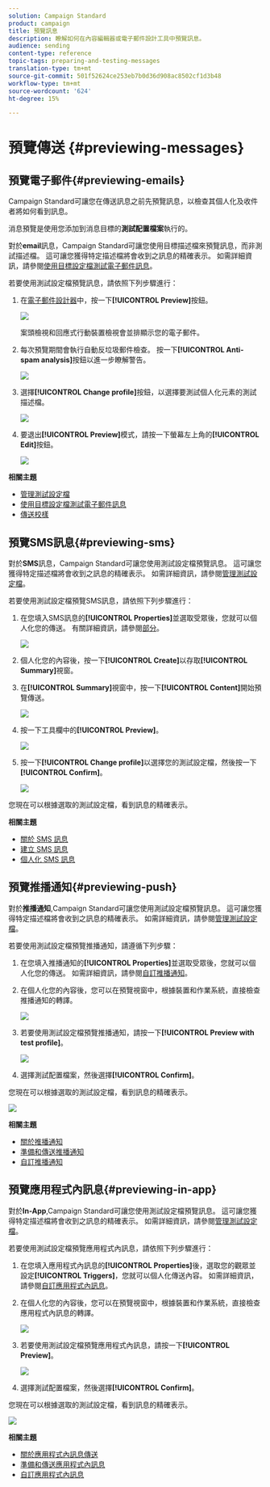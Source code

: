 ```yaml
---
solution: Campaign Standard
product: campaign
title: 預覽訊息
description: 瞭解如何在內容編輯器或電子郵件設計工具中預覽訊息。
audience: sending
content-type: reference
topic-tags: preparing-and-testing-messages
translation-type: tm+mt
source-git-commit: 501f52624ce253eb7b0d36d908ac8502cf1d3b48
workflow-type: tm+mt
source-wordcount: '624'
ht-degree: 15%

---
```



# 預覽傳送 {#previewing-messages}

## 預覽電子郵件{#previewing-emails}

Campaign Standard可讓您在傳送訊息之前先預覽訊息，以檢查其個人化及收件者將如何看到訊息。

消息預覽是使用您添加到消息目標的&#x200B;**測試配置檔案**&#x200B;執行的。

對於&#x200B;**email**&#x200B;訊息，Campaign Standard可讓您使用目標描述檔來預覽訊息，而非測試描述檔。 這可讓您獲得特定描述檔將會收到之訊息的精確表示。 如需詳細資訊，請參閱[使用目標設定檔測試電子郵件訊息](../../sending/using/testing-messages-using-target.md)。

若要使用測試設定檔預覽訊息，請依照下列步驟進行：

1. 在[電子郵件設計器](../../designing/using/designing-content-in-adobe-campaign.md)中，按一下&#x200B;**[!UICONTROL Preview]**&#x200B;按鈕。

   ![](assets/sending_preview.png)

   案頭檢視和回應式行動裝置檢視會並排顯示您的電子郵件。

1. 每次預覽期間會執行自動反垃圾郵件檢查。 按一下&#x200B;**[!UICONTROL Anti-spam analysis]**&#x200B;按鈕以進一步瞭解警告。

   ![](assets/sending_anti-spam_analysis.png)

1. 選擇&#x200B;**[!UICONTROL Change profile]**&#x200B;按鈕，以選擇要測試個人化元素的測試描述檔。

   ![](assets/sending_test-profile.png)

1. 要退出&#x200B;**[!UICONTROL Preview]**&#x200B;模式，請按一下螢幕左上角的&#x200B;**[!UICONTROL Edit]**&#x200B;按鈕。

   ![](assets/sending_preview_edit.png)

**相關主題**

* [管理測試設定檔](../../audiences/using/managing-test-profiles.md)
* [使用目標設定檔測試電子郵件訊息](../../sending/using/testing-messages-using-target.md)
* [傳送校樣](../../sending/using/sending-proofs.md)

## 預覽SMS訊息{#previewing-sms}

對於&#x200B;**SMS**&#x200B;訊息，Campaign Standard可讓您使用測試設定檔預覽訊息。 這可讓您獲得特定描述檔將會收到之訊息的精確表示。 如需詳細資訊，請參閱[管理測試設定檔](../../audiences/using/managing-test-profiles.md)。

若要使用測試設定檔預覽SMS訊息，請依照下列步驟進行：

1. 在您填入SMS訊息的&#x200B;**[!UICONTROL Properties]**&#x200B;並選取受眾後，您就可以個人化您的傳送。 有關詳細資訊，請參閱[部分](../../channels/using/personalizing-sms-messages.md)。

   ![](assets/sms_preview.png)

1. 個人化您的內容後，按一下&#x200B;**[!UICONTROL Create]**&#x200B;以存取&#x200B;**[!UICONTROL Summary]**&#x200B;視窗。

1. 在&#x200B;**[!UICONTROL Summary]**&#x200B;視窗中，按一下&#x200B;**[!UICONTROL Content]**&#x200B;開始預覽傳送。

   ![](assets/sms_preview_2.png)

1. 按一下工具欄中的&#x200B;**[!UICONTROL Preview]**。

   ![](assets/sms_preview_3.png)

1. 按一下&#x200B;**[!UICONTROL Change profile]**&#x200B;以選擇您的測試設定檔，然後按一下&#x200B;**[!UICONTROL Confirm]**。

   ![](assets/sms_preview_4.png)

您現在可以根據選取的測試設定檔，看到訊息的精確表示。

**相關主題**

* [關於 SMS 訊息](../../channels/using/about-sms-messages.md)
* [建立 SMS 訊息](../../channels/using/creating-an-sms-message.md)
* [個人化 SMS 訊息](../../channels/using/personalizing-sms-messages.md)

## 預覽推播通知{#previewing-push}

對於&#x200B;**推播通知**,Campaign Standard可讓您使用測試設定檔預覽訊息。 這可讓您獲得特定描述檔將會收到之訊息的精確表示。 如需詳細資訊，請參閱[管理測試設定檔](../../audiences/using/managing-test-profiles.md)。

若要使用測試設定檔預覽推播通知，請遵循下列步驟：

1. 在您填入推播通知的&#x200B;**[!UICONTROL Properties]**&#x200B;並選取受眾後，您就可以個人化您的傳送。 如需詳細資訊，請參閱[自訂推播通知](../../channels/using/customizing-a-push-notification.md)。

1. 在個人化您的內容後，您可以在預覽視窗中，根據裝置和作業系統，直接檢查推播通知的轉譯。

   ![](assets/push_preview.png)

1. 若要使用測試設定檔預覽推播通知，請按一下&#x200B;**[!UICONTROL Preview with test profile]**。

   ![](assets/push_preview_2.png)

1. 選擇測試配置檔案，然後選擇&#x200B;**[!UICONTROL Confirm]**。

您現在可以根據選取的測試設定檔，看到訊息的精確表示。

![](assets/push_preview_3.png)

**相關主題**

* [關於推播通知](../../channels/using/about-push-notifications.md)
* [準備和傳送推播通知](../../channels/using/preparing-and-sending-a-push-notification.md)
* [自訂推播通知](../../channels/using/customizing-a-push-notification.md)

## 預覽應用程式內訊息{#previewing-in-app}

對於&#x200B;**In-App**,Campaign Standard可讓您使用測試設定檔預覽訊息。 這可讓您獲得特定描述檔將會收到之訊息的精確表示。 如需詳細資訊，請參閱[管理測試設定檔](../../audiences/using/managing-test-profiles.md)。

若要使用測試設定檔預覽應用程式內訊息，請依照下列步驟進行：

1. 在您填入應用程式內訊息的&#x200B;**[!UICONTROL Properties]**&#x200B;後，選取您的觀眾並設定&#x200B;**[!UICONTROL Triggers]**，您就可以個人化傳送內容。 如需詳細資訊，請參閱[自訂應用程式內訊息](../../channels/using/customizing-an-in-app-message.md)。

1. 在個人化您的內容後，您可以在預覽視窗中，根據裝置和作業系統，直接檢查應用程式內訊息的轉譯。

   ![](assets/in_app_preview.png)

1. 若要使用測試設定檔預覽應用程式內訊息，請按一下&#x200B;**[!UICONTROL Preview]**。

   ![](assets/in_app_preview_2.png)

1. 選擇測試配置檔案，然後選擇&#x200B;**[!UICONTROL Confirm]**。

您現在可以根據選取的測試設定檔，看到訊息的精確表示。

![](assets/in_app_preview_3.png)

**相關主題**

* [關於應用程式內訊息傳送](../../channels/using/about-in-app-messaging.md)
* [準備和傳送應用程式內訊息](../../channels/using/preparing-and-sending-an-in-app-message.md)
* [自訂應用程式內訊息](../../channels/using/customizing-an-in-app-message.md)